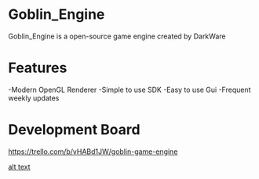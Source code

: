 # Goblin_Engine
Goblin_Engine is a open-source game engine created by DarkWare

# Features
-Modern OpenGL Renderer
-Simple to use SDK
-Easy to use Gui
-Frequent weekly updates
# Development Board
https://trello.com/b/vHABd1JW/goblin-game-engine

[alt text](https://cdn.discordapp.com/attachments/780493187599958037/780496293784846353/pixil-frame-0.png)
